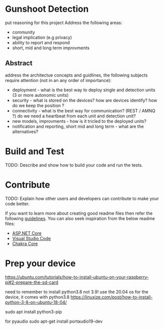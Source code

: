 # Gunshoot Detection 
put reasoning for this project 
Address the following areas:
- community
- legal implication (e.g privacy)
- ability to report and respond
- short, mid and long term improvments 
## Abstract
address the architectue concepts and guidlines, the following subjects require attention (not in an any order of importance):
- deployment - what is the best way to deploy single and detection units (3 or more autonomic units)
- security - what is stored on the devices? how are devices identify? how do we keep the position ?
- connectivity - what is the best way for communication? (REST / AMNQ ?) do we need a heartbeat from each unit and detection unit?
- new models, improvments - how is it tricled to the deployed units?
- notification and reporting, short mid and long term - what are the alternatives? 

# Build and Test
TODO: Describe and show how to build your code and run the tests. 

# Contribute
TODO: Explain how other users and developers can contribute to make your code better. 

If you want to learn more about creating good readme files then refer the following [guidelines](https://docs.microsoft.com/en-us/azure/devops/repos/git/create-a-readme?view=azure-devops). You can also seek inspiration from the below readme files:
- [ASP.NET Core](https://github.com/aspnet/Home)
- [Visual Studio Code](https://github.com/Microsoft/vscode)
- [Chakra Core](https://github.com/Microsoft/ChakraCore)

# Prep your device
https://ubuntu.com/tutorials/how-to-install-ubuntu-on-your-raspberry-pi#2-prepare-the-sd-card

need to remember to install python3.8 not 3.9!
use the 20.04 os for the device, it comes with python3.8
https://linuxize.com/post/how-to-install-python-3-8-on-ubuntu-18-04/

sudo apt install python3-pip



for pyaudio
sudo apt-get install portaudio19-dev